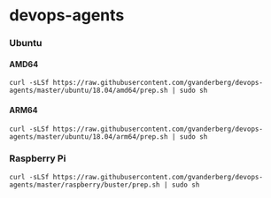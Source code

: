 # devops-agents

### Ubuntu
#### AMD64
```
curl -sLSf https://raw.githubusercontent.com/gvanderberg/devops-agents/master/ubuntu/18.04/amd64/prep.sh | sudo sh
```
#### ARM64
```
curl -sLSf https://raw.githubusercontent.com/gvanderberg/devops-agents/master/ubuntu/18.04/arm64/prep.sh | sudo sh
```

### Raspberry Pi
```
curl -sLSf https://raw.githubusercontent.com/gvanderberg/devops-agents/master/raspberry/buster/prep.sh | sudo sh
```

